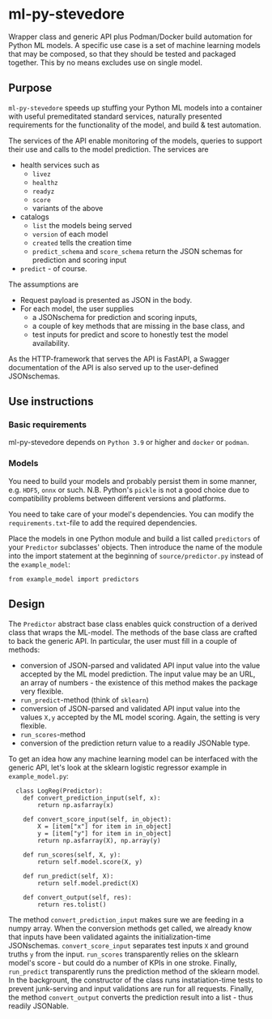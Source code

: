 # ml-py-stevedore

Wrapper class and generic API plus Podman/Docker build automation for
Python ML models. A specific use case is a set of machine learning
models that may be composed, so that they should be tested and packaged
together. This by no means excludes use on single model.

## Purpose

`ml-py-stevedore` speeds up stuffing your Python ML models into a
container with useful premeditated standard services, naturally
presented requirements for the functionality of the model, and build &
test automation.

The services of the API enable monitoring of the models, queries to
support their use and calls to the model prediction. The services are

 * health services such as
    - `livez`
    - `healthz`
    - `readyz`
    - `score`
    - variants of the above
 * catalogs
    - `list` the models being served
    - `version` of each model
    - `created` tells the creation time
    - `predict_schema` and `score_schema` return the JSON schemas for prediction and scoring input
 * `predict` - of course.

The assumptions are
 * Request payload is presented as JSON in the body.
 * For each model, the user supplies
    - a JSONschema for prediction and scoring inputs,
    - a couple of key methods that are missing in the base class, and
    - test inputs for predict and score to honestly test the model availability.

As the HTTP-framework that serves the API is FastAPI, a Swagger
documentation of the API is also served up to the user-defined
JSONschemas.

## Use instructions

### Basic requirements
ml-py-stevedore depends on `Python 3.9` or higher and `docker` or `podman`.

### Models

You need to build your models and probably persist them in some manner,
e.g. `HDF5`, `onnx` or such. N.B. Python's `pickle` is not a good
choice due to compatibility problems between different versions and
platforms.

You need to take care of your model's dependencies. You can modify the
`requirements.txt`-file to add the required dependencies.

Place the models in one Python module and build a list called
`predictors` of your `Predictor` subclasses' objects. Then introduce
the name of the module into the import statement at the beginning of
`source/predictor.py` instead of the `example_model`:

    from example_model import predictors



## Design

The `Predictor` abstract base class enables quick construction of a
derived class that wraps the ML-model. The methods of the base class
are crafted to back the generic API. In particular, the user must fill
in a couple of methods:

  * conversion of JSON-parsed and validated API input value into the value accepted by the ML model prediction. The input value may be an URL, an array of numbers - the existence of this method makes the package very flexible.
  * `run_predict`-method (think of `sklearn`)
  * conversion of JSON-parsed and validated API input value into the values `X,y` accepted by the ML model scoring. Again, the setting is very flexible.
  * `run_scores`-method
  * conversion of the prediction return value to a readily JSONable type.

To get an idea how any machine learning model can be interfaced with
the generic API, let's look at the sklearn logistic regressor example
in `example_model.py`:

```
  class LogReg(Predictor):
    def convert_prediction_input(self, x):
        return np.asfarray(x)

    def convert_score_input(self, in_object):
        X = [item["x"] for item in in_object]
        y = [item["y"] for item in in_object]
        return np.asfarray(X), np.array(y)

    def run_scores(self, X, y):
        return self.model.score(X, y)

    def run_predict(self, X):
        return self.model.predict(X)

    def convert_output(self, res):
        return res.tolist()
```

The method `convert_prediction_input` makes sure we are feeding in a
numpy array. When the conversion methods get called, we already know
that inputs have been validated againts the initialization-time
JSONschemas.  `convert_score_input` separates test inputs `X` and
ground truths `y` from the input. `run_scores` transparently relies on
the sklearn model's score - but could do a number of KPIs in one
stroke. Finally, `run_predict` transparently runs the prediction method
of the sklearn model. In the backgrount, the constructor of the class
runs instatiation-time tests to prevent junk-serving and input
validations are run for all requests. Finally, the method
`convert_output` converts the prediction result into a list - thus
readily JSONable.
